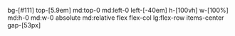bg-[#111]  top-[5.9em] md:top-0 md:left-0 left-[-40em] h-[100vh] w-[100%] md:h-0 md:w-0 absolute md:relative flex flex-col lg:flex-row items-center gap-[53px]